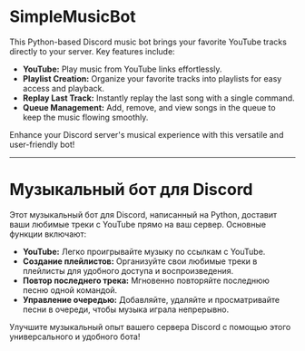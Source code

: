 # SimpleMusicBot

This Python-based Discord music bot brings your favorite YouTube tracks directly to your server. Key features include:

- **YouTube:** Play music from YouTube links effortlessly.
- **Playlist Creation:** Organize your favorite tracks into playlists for easy access and playback.
- **Replay Last Track:** Instantly replay the last song with a single command.
- **Queue Management:** Add, remove, and view songs in the queue to keep the music flowing smoothly.

Enhance your Discord server's musical experience with this versatile and user-friendly bot!

---

# Музыкальный бот для Discord

Этот музыкальный бот для Discord, написанный на Python, доставит ваши любимые треки с YouTube прямо на ваш сервер. Основные функции включают:

- **YouTube:** Легко проигрывайте музыку по ссылкам с YouTube.
- **Создание плейлистов:** Организуйте свои любимые треки в плейлисты для удобного доступа и воспроизведения.
- **Повтор последнего трека:** Мгновенно повторяйте последнюю песню одной командой.
- **Управление очередью:** Добавляйте, удаляйте и просматривайте песни в очереди, чтобы музыка играла непрерывно.

Улучшите музыкальный опыт вашего сервера Discord с помощью этого универсального и удобного бота! 
